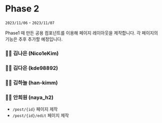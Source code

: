 # Phase 2

`2023/11/06` - `2023/11/07`

Phase1 때 만든 공용 컴포넌트를 이용해 페이지 레이아웃을 제작합니다.
각 페이지의 기능은 추후 추가할 예정입니다.

### 👩‍💻 김나은 (Nico1eKim)

### 👩‍💻 김다은 (kde98892)

### 👨‍💻 김하늘 (han-kimm)

### 👩‍💻 안희원 (naya_h2)

- `/post/{id}` 페이지 제작
- `/post/{id}/edit` 페이지 제작
